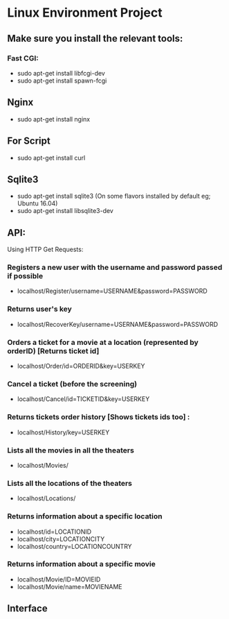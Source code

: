 # Linux Environment Project

## Make sure you install the relevant tools:

### Fast CGI:
- sudo apt-get install libfcgi-dev
- sudo apt-get install spawn-fcgi

## Nginx
- sudo apt-get install nginx

## For Script
- sudo apt-get install curl

## Sqlite3
- sudo apt-get install sqlite3  (On some flavors installed by default eg; Ubuntu 16.04)
- sudo apt-get install libsqlite3-dev



## API:

Using HTTP Get Requests:

### Registers a new user with the username and password passed if possible
- localhost/Register/username=USERNAME&password=PASSWORD

### Returns user's key
- localhost/RecoverKey/username=USERNAME&password=PASSWORD


### Orders a ticket for a movie at a location (represented by orderID) [Returns ticket id]
- localhost/Order/id=ORDERID&key=USERKEY


### Cancel a ticket (before the screening)
- localhost/Cancel/id=TICKETID&key=USERKEY

### Returns tickets order history [Shows tickets ids too] :
- localhost/History/key=USERKEY


### Lists all the movies in all the theaters
- localhost/Movies/

### Lists all the locations of the theaters
- localhost/Locations/

### Returns information about a specific location
- localhost/id=LOCATIONID
- localhost/city=LOCATIONCITY
- localhost/country=LOCATIONCOUNTRY

### Returns information about a specific movie
- localhost/Movie/ID=MOVIEID
- localhost/Movie/name=MOVIENAME



## Interface
